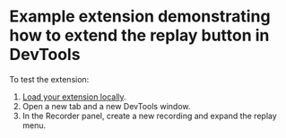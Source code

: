 # Example extension demonstrating how to extend the replay button in DevTools

To test the extension:

1. [Load your extension locally](https://developer.chrome.com/docs/extensions/mv3/getstarted/development-basics/#load-unpacked).
2. Open a new tab and a new DevTools window.
3. In the Recorder panel, create a new recording and expand the replay menu.
